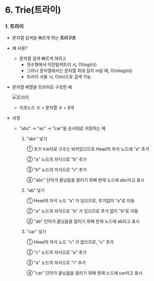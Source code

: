 # 6. Trie(트라이)



### 1. 트라이

* 문자열 검색을 빠르게 하는 **트리구조**

* 왜 사용?

  * 문자열 검색 빠르게 하려고
    * 정수형에서 이진탐색트리 시, O(log(n))
    * 그러나 문자열에서는 문자열 최대 길이 m일 때,  O(mlog(n))
    * 트라이 사용 시, O(m)으로 검색 가능

* 문자열 배열을 트라이로 구성한 예

  ![트라이](https://user-images.githubusercontent.com/70613905/163320123-f8d27fae-8aaa-46f6-a70a-edfcb84eba09.JPG)

  * 리프노드 수 = 문자열 수 = 8개

* 과정

  * "abc"  →  "ac"  →  "car"을 순서대로 저장하는 예

    1.  "abc" 넣기

        ①  초기 trie자료 구조는 비어있으므로 Head의 자식 노드에 "a" 추가

        ②  "a" 노드의 자식으로 "b" 추가

        ③  "b" 노드의 자식으로 "c" 추가

        ④  "abc" 단어가 끝났음을 알리기 위해 현재 노드에 abc라고 표시 

    2. "ab" 넣기

       ①  Head의 자식 노드 "a" 가 있으므로, 추가없이 "a"로 이동

       ②  "a" 노드의 자식으로 "b" 가 있으므로 추가 없이 "b"로 이동

       ④  "ab" 단어가 끝났음을 알리기 위해 현재 노드에 ab라고 표시

    3. "car" 넣기

       ①  Head의 자식 노드 "c" 가 없으므로, "c" 추가

       ②  "c" 노드의 자식으로 "a" 추가

       ③  "a" 노드의 자식으로 "r" 추가

       ④  "car" 단어가 끝났음을 알리기 위해 현재 노드에 car라고 표시 
